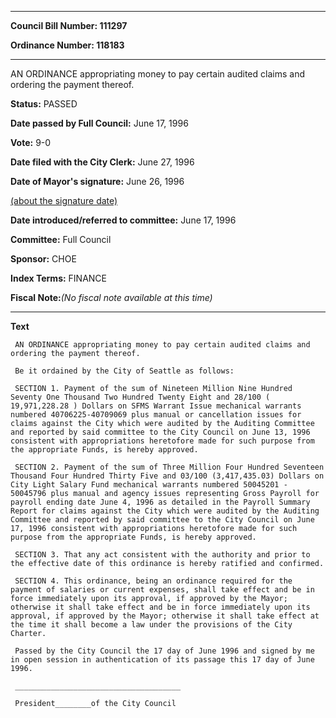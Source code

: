 

********

**Council Bill Number: 111297**
   
**Ordinance Number: 118183**
********

 AN ORDINANCE appropriating money to pay certain audited claims and ordering the payment thereof.

**Status:** PASSED
   
**Date passed by Full Council:** June 17, 1996
   
**Vote:** 9-0
   
**Date filed with the City Clerk:** June 27, 1996
   
**Date of Mayor's signature:** June 26, 1996
   
[(about the signature date)](/~public/approvaldate.htm)
   
   
   
**Date introduced/referred to committee:** June 17, 1996
   
**Committee:** Full Council
   
**Sponsor:** CHOE
   
   
**Index Terms:** FINANCE

**Fiscal Note:**_(No fiscal note available at this time)_

********

**Text**
   
```
 AN ORDINANCE appropriating money to pay certain audited claims and ordering the payment thereof.

 Be it ordained by the City of Seattle as follows:

 SECTION 1. Payment of the sum of Nineteen Million Nine Hundred Seventy One Thousand Two Hundred Twenty Eight and 28/100 ( 19,971,228.28 ) Dollars on SFMS Warrant Issue mechanical warrants numbered 40706225-40709069 plus manual or cancellation issues for claims against the City which were audited by the Auditing Committee and reported by said committee to the City Council on June 13, 1996 consistent with appropriations heretofore made for such purpose from the appropriate Funds, is hereby approved.

 SECTION 2. Payment of the sum of Three Million Four Hundred Seventeen Thousand Four Hundred Thirty Five and 03/100 (3,417,435.03) Dollars on City Light Salary Fund mechanical warrants numbered 50045201 - 50045796 plus manual and agency issues representing Gross Payroll for payroll ending date June 4, 1996 as detailed in the Payroll Summary Report for claims against the City which were audited by the Auditing Committee and reported by said committee to the City Council on June 17, 1996 consistent with appropriations heretofore made for such purpose from the appropriate Funds, is hereby approved.

 SECTION 3. That any act consistent with the authority and prior to the effective date of this ordinance is hereby ratified and confirmed.

 SECTION 4. This ordinance, being an ordinance required for the payment of salaries or current expenses, shall take effect and be in force immediately upon its approval, if approved by the Mayor; otherwise it shall take effect and be in force immediately upon its approval, if approved by the Mayor; otherwise it shall take effect at the time it shall become a law under the provisions of the City Charter.

 Passed by the City Council the 17 day of June 1996 and signed by me in open session in authentication of its passage this 17 day of June 1996.

 _____________________________________

 President________of the City Council

```
